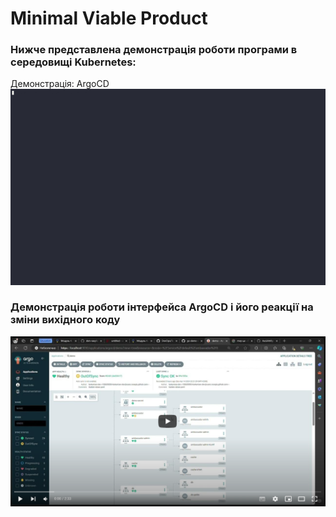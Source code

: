 # Minimal Viable Product
### Нижче представлена демонстрація роботи програми в середовищі Kubernetes:
Демонстрація:
ArgoCD ![Image](./654184.gif)

### Демонстрація роботи інтерфейса ArgoCD і його реакції на зміни вихідного коду

[![Video](.img/MVP.PNG)](https://youtu.be/jwjv506laSo)

